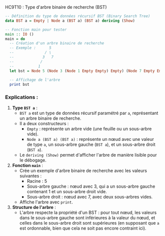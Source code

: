 HC9T10 : Type d'arbre binaire de recherche (BST)
```haskell
-- Définition du type de données récursif BST (Binary Search Tree)
data BST a = Empty | Node a (BST a) (BST a) deriving (Show)

-- Fonction main pour tester
main :: IO ()
main = do
  -- Création d'un arbre binaire de recherche
  -- Exemple :      5
  --              / \
  --             3   7
  --            / 
  --           1
  let bst = Node 5 (Node 3 (Node 1 Empty Empty) Empty) (Node 7 Empty Empty)
  
  -- Affichage de l'arbre
  print bst
```

### Explications :
1. **Type `BST a`** :
   - `BST a` est un type de données récursif paramétré par `a`, représentant un arbre binaire de recherche.
   - Il a deux constructeurs :
     - `Empty` : représente un arbre vide (une feuille ou un sous-arbre vide).
     - `Node a (BST a) (BST a)` : représente un nœud avec une valeur de type `a`, un sous-arbre gauche (`BST a`), et un sous-arbre droit (`BST a`).
   - Le `deriving (Show)` permet d'afficher l'arbre de manière lisible pour le débogage.
2. **Fonction `main`** :
   - Crée un exemple d'arbre binaire de recherche avec les valeurs suivantes :
     - Racine : 5
     - Sous-arbre gauche : nœud avec 3, qui a un sous-arbre gauche contenant 1 et un sous-arbre droit vide.
     - Sous-arbre droit : nœud avec 7, avec deux sous-arbres vides.
   - Affiche l'arbre avec `print`.
3. **Structure de l'arbre** :
   - L'arbre respecte la propriété d'un BST : pour tout nœud, les valeurs dans le sous-arbre gauche sont inférieures à la valeur du nœud, et celles dans le sous-arbre droit sont supérieures (en supposant que `a` est ordonnable, bien que cela ne soit pas encore contraint ici).

